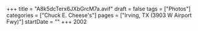 +++
title = "A8k5dcTerx6JXbGrcM7a.avif"
draft = false
tags = ["Photos"]
categories = ["Chuck E. Cheese's"]
pages = ["Irving, TX (3903 W Airport Fwy)"]
startDate = ""
+++
2002
